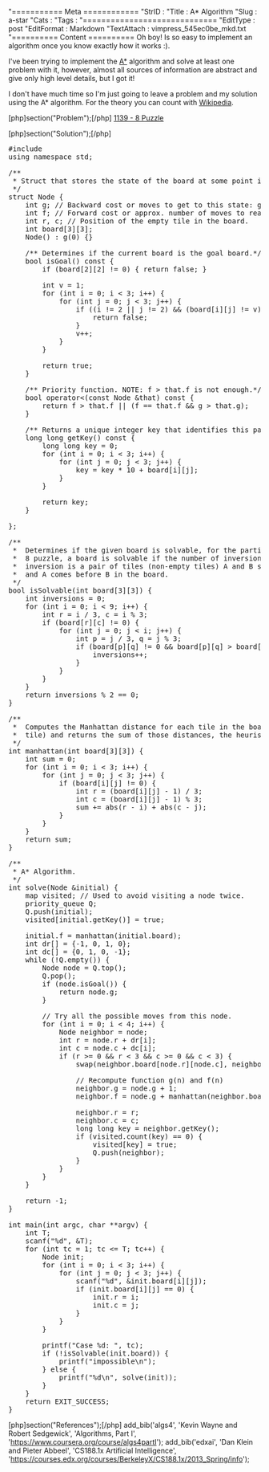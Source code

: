 "=========== Meta ============
"StrID : 
"Title : A* Algorithm
"Slug  : a-star
"Cats  : 
"Tags  : 
"=============================
"EditType   : post
"EditFormat : Markdown
"TextAttach : vimpress_545ec0be_mkd.txt
"========== Content ==========
Oh boy! Is so easy to implement an algorithm once you know exactly how it works :).

I've been trying to implement the <a href="http://en.wikipedia.org/wiki/A*_search_algorithm" target="_blank">A*</a> algorithm and solve at least one problem with it, however, almost all sources of information are abstract and give only high level details, but I got it!

I don't have much time so I'm just going to leave a problem and my solution using the A* algorithm. For the theory you can count with <a href="http://en.wikipedia.org/wiki/A*_search_algorithm" target="_blank">Wikipedia</a>. 

[php]section("Problem");[/php]
<a href="http://lightoj.com/volume_showproblem.php?problem=1139" target="_blank">1139 - 8 Puzzle</a>

[php]section("Solution");[/php]
<pre lang="cpp" theme="slate">
#include <bits/stdc++.h>
using namespace std;

/**
 * Struct that stores the state of the board at some point in the solution tree.
 */
struct Node {
    int g; // Backward cost or moves to get to this state: g(n).
    int f; // Forward cost or approx. number of moves to reach the goal: f(n).
    int r, c; // Position of the empty tile in the board.
    int board[3][3];
    Node() : g(0) {}

    /** Determines if the current board is the goal board.*/
    bool isGoal() const {
        if (board[2][2] != 0) { return false; }

        int v = 1;
        for (int i = 0; i < 3; i++) {
            for (int j = 0; j < 3; j++) {
                if ((i != 2 || j != 2) && (board[i][j] != v)) {
                    return false;
                }
                v++;
            }
        }

        return true;
    }

    /** Priority function. NOTE: f > that.f is not enough.*/
    bool operator<(const Node &that) const {
        return f > that.f || (f == that.f && g > that.g);
    }

    /** Returns a unique integer key that identifies this particular node.*/
    long long getKey() const {
        long long key = 0;
        for (int i = 0; i < 3; i++) {
            for (int j = 0; j < 3; j++) {
                key = key * 10 + board[i][j];
            }
        }

        return key;
    }

};

/**
 *  Determines if the given board is solvable, for the particular case of the 
 *  8 puzzle, a board is solvable if the number of inversions is even. An
 *  inversion is a pair of tiles (non-empty tiles) A and B such that A > B
 *  and A comes before B in the board.
 */
bool isSolvable(int board[3][3]) {
    int inversions = 0;
    for (int i = 0; i < 9; i++) {
        int r = i / 3, c = i % 3;
        if (board[r][c] != 0) {
            for (int j = 0; j < i; j++) {
                int p = j / 3, q = j % 3;
                if (board[p][q] != 0 && board[p][q] > board[r][c]) {
                    inversions++;
                }
            }
        }
    }
    return inversions % 2 == 0;
}

/**
 *  Computes the Manhattan distance for each tile in the board (except the empty
 *  tile) and returns the sum of those distances, the heuristic function.
 */
int manhattan(int board[3][3]) {
    int sum = 0;
    for (int i = 0; i < 3; i++) {
        for (int j = 0; j < 3; j++) {
            if (board[i][j] != 0) {
                int r = (board[i][j] - 1) / 3;
                int c = (board[i][j] - 1) % 3;
                sum += abs(r - i) + abs(c - j);
            }
        }
    }
    return sum;
}

/**
 * A* Algorithm.
 */
int solve(Node &initial) {
    map<long long, bool> visited; // Used to avoid visiting a node twice.
    priority_queue<Node> Q;
    Q.push(initial);
    visited[initial.getKey()] = true;

    initial.f = manhattan(initial.board);
    int dr[] = {-1, 0, 1, 0};
    int dc[] = {0, 1, 0, -1};
    while (!Q.empty()) {
        Node node = Q.top();
        Q.pop();
        if (node.isGoal()) {
            return node.g;
        }

        // Try all the possible moves from this node.
        for (int i = 0; i < 4; i++) {
            Node neighbor = node;
            int r = node.r + dr[i];
            int c = node.c + dc[i];
            if (r >= 0 && r < 3 && c >= 0 && c < 3) {
                swap(neighbor.board[node.r][node.c], neighbor.board[r][c]);

                // Recompute function g(n) and f(n)
                neighbor.g = node.g + 1;
                neighbor.f = node.g + manhattan(neighbor.board);

                neighbor.r = r;
                neighbor.c = c;
                long long key = neighbor.getKey();
                if (visited.count(key) == 0) {
                    visited[key] = true;
                    Q.push(neighbor);
                }
            }
        }
    }

    return -1;
}

int main(int argc, char **argv) {
    int T;
    scanf("%d", &T);
    for (int tc = 1; tc <= T; tc++) {
        Node init;
        for (int i = 0; i < 3; i++) {
            for (int j = 0; j < 3; j++) {
                scanf("%d", &init.board[i][j]);
                if (init.board[i][j] == 0) {
                    init.r = i;
                    init.c = j;
                }
            }
        }

        printf("Case %d: ", tc);
        if (!isSolvable(init.board)) {
            printf("impossible\n");
        } else {
            printf("%d\n", solve(init));
        }
    }
    return EXIT_SUCCESS;
}
</pre>

[php]section("References");[/php]
add_bib('algs4', 'Kevin Wayne and Robert Sedgewick', 'Algorithms, Part I', 'https://www.coursera.org/course/algs4partI'); 
add_bib('edxai', 'Dan Klein and Pieter Abbeel', 'CS188.1x Artificial Intelligence', 'https://courses.edx.org/courses/BerkeleyX/CS188.1x/2013_Spring/info'); 
